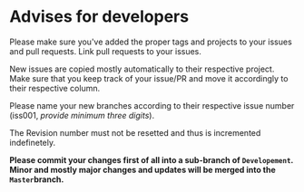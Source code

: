 # Advises for developers
Please make sure you've added the proper tags and projects to your issues and pull requests. 
Link pull requests to your issues.

New issues are copied mostly automatically to their respective project. Make sure that you keep track of your issue/PR and move it accordingly to their respective column.

Please name your new branches according to their respective issue number (iss001, _provide minimum three digits_).

The Revision number must not be resetted and thus is incremented indefinetely.

**Please commit your changes first of all into a sub-branch of `Developement`. Minor and mostly major changes and updates will be merged into the `Master`branch.**
